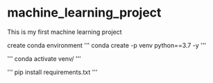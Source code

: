 # machine_learning_project
This is my first machine learning project

create conda environment
'''
conda create -p venv python==3.7 -y
'''

'''
conda activate venv/
'''

'''
pip install requirements.txt
'''


